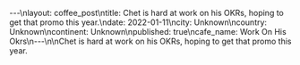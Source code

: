 ---\nlayout: coffee_post\ntitle: Chet is hard at work on his OKRs, hoping to get that promo this year.\ndate: 2022-01-11\ncity: Unknown\ncountry: Unknown\ncontinent: Unknown\npublished: true\ncafe_name: Work On His Okrs\n---\n\nChet is hard at work on his OKRs, hoping to get that promo this year.